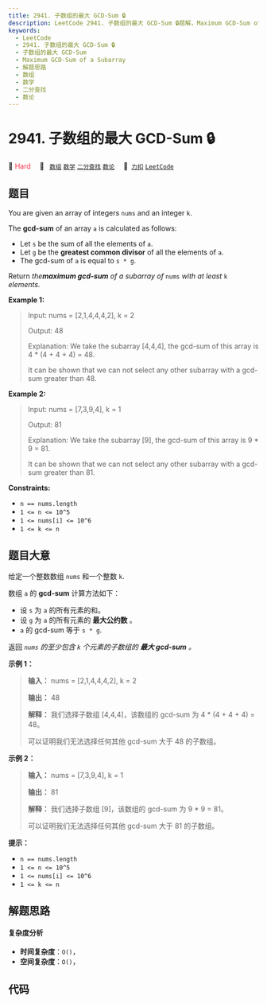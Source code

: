 ```yaml
---
title: 2941. 子数组的最大 GCD-Sum 🔒
description: LeetCode 2941. 子数组的最大 GCD-Sum 🔒题解，Maximum GCD-Sum of a Subarray，包含解题思路、复杂度分析以及完整的 JavaScript 代码实现。
keywords:
  - LeetCode
  - 2941. 子数组的最大 GCD-Sum 🔒
  - 子数组的最大 GCD-Sum
  - Maximum GCD-Sum of a Subarray
  - 解题思路
  - 数组
  - 数学
  - 二分查找
  - 数论
---
```


# 2941. 子数组的最大 GCD-Sum 🔒

🔴 <font color=#ff334b>Hard</font>&emsp; 🔖&ensp; [`数组`](/tag/array.md) [`数学`](/tag/math.md) [`二分查找`](/tag/binary-search.md) [`数论`](/tag/number-theory.md)&emsp; 🔗&ensp;[`力扣`](https://leetcode.cn/problems/maximum-gcd-sum-of-a-subarray) [`LeetCode`](https://leetcode.com/problems/maximum-gcd-sum-of-a-subarray)

## 题目

You are given an array of integers `nums` and an integer `k`.

The **gcd-sum** of an array `a` is calculated as follows:

  * Let `s` be the sum of all the elements of `a`.
  * Let `g` be the **greatest common divisor** of all the elements of `a`.
  * The gcd-sum of `a` is equal to `s * g`.

Return _the**maximum gcd-sum** of a subarray of_ `nums` _with at least_ `k`
_elements._



**Example 1:**

> Input: nums = [2,1,4,4,4,2], k = 2
> 
> Output: 48
> 
> Explanation: We take the subarray [4,4,4], the gcd-sum of this array is 4 * (4 + 4 + 4) = 48.
> 
> It can be shown that we can not select any other subarray with a gcd-sum greater than 48.

**Example 2:**

> Input: nums = [7,3,9,4], k = 1
> 
> Output: 81
> 
> Explanation: We take the subarray [9], the gcd-sum of this array is 9 * 9 = 81.
> 
> It can be shown that we can not select any other subarray with a gcd-sum greater than 81.



**Constraints:**

  * `n == nums.length`
  * `1 <= n <= 10^5`
  * `1 <= nums[i] <= 10^6`
  * `1 <= k <= n`


## 题目大意

给定一个整数数组 `nums` 和一个整数 `k`.

数组 `a` 的 **gcd-sum**  计算方法如下：

  * 设 `s` 为 `a` 的所有元素的和。
  * 设 `g` 为 `a` 的所有元素的 **最大公约数** 。
  * `a` 的 gcd-sum 等于 `s * g`.

返回 _`nums` 的至少包含 `k` 个元素的子数组的 **最大 gcd-sum** 。_



**示例 1：**

> 
> 
> 
> 
> 
> **输入：** nums = [2,1,4,4,4,2], k = 2
> 
> **输出：** 48
> 
> **解释：** 我们选择子数组 [4,4,4]，该数组的 gcd-sum 为 4 * (4 + 4 + 4) = 48。
> 
> 可以证明我们无法选择任何其他 gcd-sum 大于 48 的子数组。

**示例 2：**

> 
> 
> 
> 
> 
> **输入：** nums = [7,3,9,4], k = 1
> 
> **输出：** 81
> 
> **解释：** 我们选择子数组 [9]，该数组的 gcd-sum 为 9 * 9 = 81。
> 
> 可以证明我们无法选择任何其他 gcd-sum 大于 81 的子数组。



**提示：**

  * `n == nums.length`
  * `1 <= n <= 10^5`
  * `1 <= nums[i] <= 10^6`
  * `1 <= k <= n`


## 解题思路

#### 复杂度分析

- **时间复杂度**：`O()`，
- **空间复杂度**：`O()`，

## 代码

```javascript

```